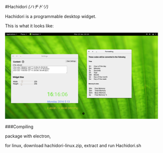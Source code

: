 #Hachidori *(ハチドリ)*

Hachidori is a programmable desktop widget.

This is what it looks like:

<img src="./images/scrot.png">

###Compiling

package with electron,

for linux, download hachidori-linux.zip, extract and run Hachidori.sh